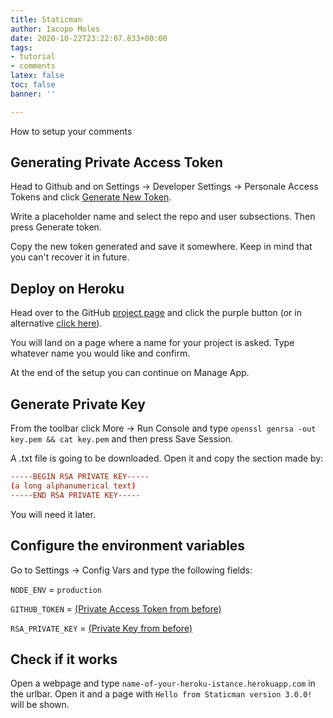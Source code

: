 ```yaml
---
title: Staticman
author: Iacopo Moles
date: 2020-10-22T23:22:07.833+00:00
tags:
- tutorial
- comments
latex: false
toc: false
banner: ''

---
```

How to setup your comments

<!--more-->

## Generating Private Access Token

Head to Github and on Settings -> Developer Settings -> Personale Access Tokens and click [Generate New Token](https://github.com/settings/tokens/new).

Write a placeholder name and select the repo and user subsections. Then press Generate token.

Copy the new token generated and save it somewhere. Keep in mind that you can't recover it in future.

## Deploy on Heroku

Head over to the GitHub [project page](https://github.com/eduardoboucas/staticman/) and click the purple button (or in alternative [click here](https://dashboard.heroku.com/new?button-url=https%3A%2F%2Fgithub.com%2Feduardoboucas%2Fstaticman&template=https%3A%2F%2Fgithub.com%2Feduardoboucas%2Fstaticman)).

You will land on a page where a name for your project is asked. Type whatever name you would like and confirm.

At the end of the setup you can continue on Manage App.

## Generate Private Key

From the toolbar click More -> Run Console and type `openssl genrsa -out key.pem && cat key.pem` and then press Save Session. 

A .txt file is going to be downloaded. Open it and copy the section made by:

```conf
-----BEGIN RSA PRIVATE KEY-----
(a long alphanumerical text)
-----END RSA PRIVATE KEY-----
```

You will need it later.


## Configure the environment variables

Go to Settings -> Config Vars and type the following fields:

`NODE_ENV` = `production`

`GITHUB_TOKEN` = [(Private Access Token from before)](#deploy-on-heroku)

`RSA_PRIVATE_KEY` = [(Private Key from before)](#generate-private-key)

## Check if it works 

Open a webpage and type `name-of-your-heroku-istance.herokuapp.com` in the urlbar. Open it and a page with `Hello from Staticman version 3.0.0!` will be shown.